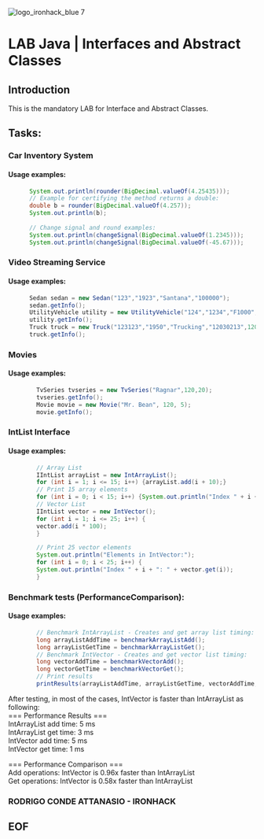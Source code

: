 ![logo_ironhack_blue 7](https://user-images.githubusercontent.com/23629340/40541063-a07a0a8a-601a-11e8-91b5-2f13e4e6b441.png)

# LAB Java | Interfaces and Abstract Classes

## Introduction

This is the mandatory LAB for Interface and Abstract Classes.
## Tasks:

### Car Inventory System

#### Usage examples:

  ```java
        System.out.println(rounder(BigDecimal.valueOf(4.25435)));
        // Example for certifying the method returns a double:
        double b = rounder(BigDecimal.valueOf(4.257));
        System.out.println(b);
        
        // Change signal and round examples:
        System.out.println(changeSignal(BigDecimal.valueOf(1.2345)));
        System.out.println(changeSignal(BigDecimal.valueOf(-45.67)));
  ```

### Video Streaming Service

#### Usage examples:
  ```java
        Sedan sedan = new Sedan("123","1923","Santana","100000");
        sedan.getInfo();
        UtilityVehicle utility = new UtilityVehicle("124","1234","F1000","100",true);
        utility.getInfo();
        Truck truck = new Truck("123123","1950","Trucking","12030213",1200.0);
        truck.getInfo();
  ```

### Movies
#### Usage examples:
```java
        TvSeries tvseries = new TvSeries("Ragnar",120,20);
        tvseries.getInfo();
        Movie movie = new Movie("Mr. Bean", 120, 5);
        movie.getInfo();
  ```
### IntList Interface
#### Usage examples:
```java
        // Array List
        IIntList arrayList = new IntArrayList();
        for (int i = 1; i <= 15; i++) {arrayList.add(i + 10);}
        // Print 15 array elements
        for (int i = 0; i < 15; i++) {System.out.println("Index " + i + ": " + arrayList.get(i));}
        // Vector List
        IIntList vector = new IntVector();
        for (int i = 1; i <= 25; i++) {
        vector.add(i * 100);
        }

        // Print 25 vector elements
        System.out.println("Elements in IntVector:");
        for (int i = 0; i < 25; i++) {
        System.out.println("Index " + i + ": " + vector.get(i));
        }
  ```
### Benchmark tests (PerformanceComparison):
#### Usage examples:
```java
        // Benchmark IntArrayList - Creates and get array list timing:
        long arrayListAddTime = benchmarkArrayListAdd();
        long arrayListGetTime = benchmarkArrayListGet();
        // Benchmark IntVector - Creates and get vector list timing:
        long vectorAddTime = benchmarkVectorAdd();
        long vectorGetTime = benchmarkVectorGet();
        // Print results
        printResults(arrayListAddTime, arrayListGetTime, vectorAddTime, vectorGetTime);
  ```
After testing, in most of the cases, IntVector is faster than IntArrayList as following: 
<br>
=== Performance Results ===<br>
IntArrayList add time: 5 ms<br>
IntArrayList get time: 3 ms<br>
IntVector add time:    5 ms<br>
IntVector get time:    1 ms<br>

=== Performance Comparison ===<br>
Add operations: IntVector is 0.96x faster than IntArrayList<br>
Get operations: IntVector is 0.58x faster than IntArrayList<br>


### RODRIGO CONDE ATTANASIO - IRONHACK
## EOF